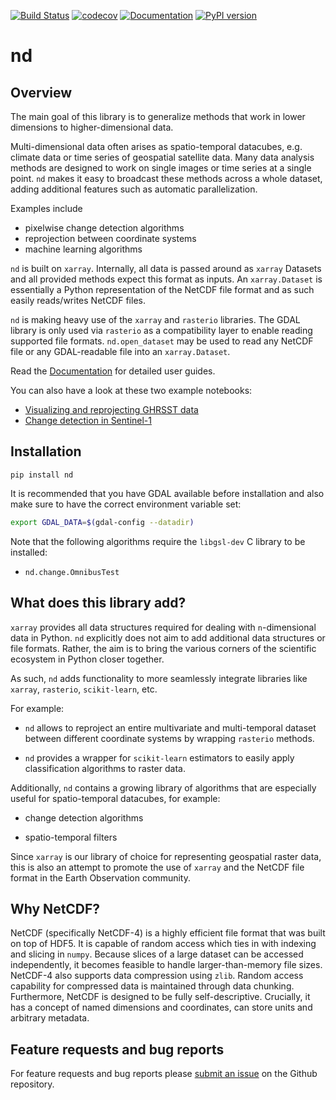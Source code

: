 [![Build Status](https://travis-ci.com/jnhansen/nd.svg?branch=master)](https://travis-ci.com/jnhansen/nd)
[![codecov](https://codecov.io/gh/jnhansen/nd/branch/master/graph/badge.svg)](https://codecov.io/gh/jnhansen/nd)
[![Documentation](https://readthedocs.org/projects/nd/badge/?version=latest)](https://nd.readthedocs.io/en/latest/?badge=latest)
[![PyPI version](https://badge.fury.io/py/nd.svg)](https://badge.fury.io/py/nd)


# nd

## Overview

The main goal of this library is to generalize
methods that work in lower dimensions to higher-dimensional data.

Multi-dimensional data often arises as spatio-temporal datacubes,
e.g. climate data or time series of geospatial satellite data.
Many data analysis methods are designed to work on single images
or time series at a single point.
`nd` makes it easy to broadcast these methods across a whole dataset,
adding additional features such as automatic parallelization.

Examples include

- pixelwise change detection algorithms
- reprojection between coordinate systems
- machine learning algorithms

`nd` is built on `xarray`.
Internally, all data is passed around as ``xarray`` Datasets and all provided methods expect this format as inputs.
An ``xarray.Dataset`` is essentially a Python representation of the NetCDF file format and as such easily reads/writes NetCDF files.


<!-- This package contains a selection of tools to handle and analyze satellite data. -->
``nd`` is making heavy use of the ``xarray`` and ``rasterio`` libraries.
The GDAL library is only used via ``rasterio`` as a compatibility layer to enable reading supported file formats.
`nd.open_dataset` may be used to read any NetCDF file or any GDAL-readable file into an ``xarray.Dataset``.

Read the [Documentation](https://nd.readthedocs.io/en/latest/) for detailed user guides.

You can also have a look at these two example notebooks:

- [Visualizing and reprojecting GHRSST data](examples/tutorial_ghrsst.ipynb)
- [Change detection in Sentinel-1](examples/tutorial_s1.ipynb)

## Installation

```
pip install nd
```

It is recommended that you have GDAL available before installation and also make sure to have the correct environment variable set:

```bash
export GDAL_DATA=$(gdal-config --datadir)
```

Note that the following algorithms require the ``libgsl-dev`` C library to be installed:

- ``nd.change.OmnibusTest``


## What does this library add?

``xarray`` provides all data structures required for dealing with `n`-dimensional data in Python. ``nd`` explicitly does not aim to add additional data structures or file formats.
Rather, the aim is to bring the various corners of the scientific ecosystem in Python closer together.

As such, ``nd`` adds functionality to more seamlessly integrate libraries like ``xarray``, ``rasterio``, ``scikit-learn``, etc.

For example:

 * ``nd`` allows to reproject an entire multivariate and multi-temporal dataset between different coordinate systems by wrapping ``rasterio`` methods.

 * ``nd`` provides a wrapper for ``scikit-learn`` estimators to easily apply classification algorithms to raster data.

Additionally, ``nd`` contains a growing library of algorithms that are especially useful for spatio-temporal datacubes, for example:

 * change detection algorithms

 * spatio-temporal filters

Since ``xarray`` is our library of choice for representing geospatial raster data, this is also an attempt to promote the use of ``xarray`` and the NetCDF file format in the Earth Observation community.


## Why NetCDF?

NetCDF (specifically NetCDF-4) is a highly efficient file format that was built on top of HDF5. It is capable of random access which ties in with indexing and slicing in ``numpy``.
Because slices of a large dataset can be accessed independently, it becomes feasible to handle larger-than-memory file sizes. NetCDF-4 also supports data compression using ``zlib``. Random access capability for compressed data is maintained through data chunking.
Furthermore, NetCDF is designed to be fully self-descriptive. Crucially, it has a concept of named dimensions and coordinates, can store units and arbitrary metadata.


## Feature requests and bug reports

For feature requests and bug reports please [submit an issue](https://github.com/jnhansen/nd/issues/new/choose) on the Github repository.
